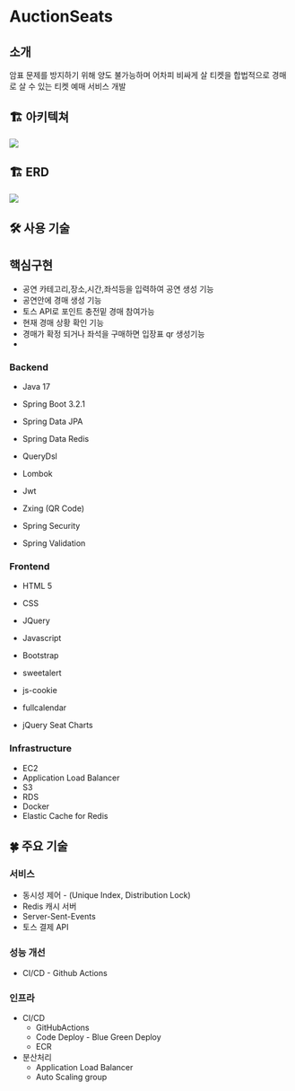 # AuctionSeats

## 소개

암표 문제를 방지하기 위해 양도 불가능하며 어차피 비싸게 살 티켓을 합법적으로 경매로 살 수 있는 티켓 예매 서비스 개발

## 🏗 아키텍쳐
<a href='https://ifh.cc/v-tzhqQp' target='_blank'><img src='https://ifh.cc/g/tzhqQp.jpg' border='0'></a>

## 🏗 ERD
<a href='https://ifh.cc/v-ogAZ7x' target='_blank'><img src='https://ifh.cc/g/ogAZ7x.jpg' border='0'></a>

## 🛠️ 사용 기술


## **핵심구현**

- 공연 카테고리,장소,시간,좌석등을 입력하여 공연 생성 기능
- 공연안에 경매 생성 기능
- 토스 API로 포인트 충전밑 경매 참여가능
- 현재 경매 상황 확인 기능
- 경매가 확정 되거나 좌석을 구매하면 입장표 qr 생성기능
-
### Backend

- Java 17
- Spring Boot 3.2.1
- Spring Data JPA
- Spring Data Redis
- QueryDsl

- Lombok
- Jwt
- Zxing (QR Code)
- Spring Security
- Spring Validation

### Frontend

- HTML 5
- CSS
- JQuery
- Javascript

- Bootstrap
- sweetalert
- js-cookie
- fullcalendar
- jQuery Seat Charts

### Infrastructure

- EC2
- Application Load Balancer
- S3
- RDS
- Docker
- Elastic Cache for Redis


## 🍀 주요 기술

### **서비스**

- 동시성 제어 - (Unique Index, Distribution Lock)
- Redis 캐시 서버
- Server-Sent-Events
- 토스 결제 API

### 성능 개선

- CI/CD - Github Actions

### 인프라

- CI/CD
  - GitHubActions
  - Code Deploy - Blue Green Deploy
  - ECR
- 분산처리
  - Application Load Balancer
  - Auto Scaling group

